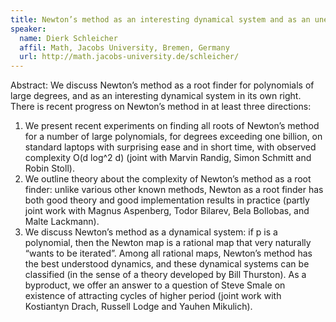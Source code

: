 ```yaml
---
title: Newton’s method as an interesting dynamical system and as an unexpectedly efficient root finder
speaker:
  name: Dierk Schleicher
  affil: Math, Jacobs University, Bremen, Germany
  url: http://math.jacobs-university.de/schleicher/
---
```


Abstract: We discuss Newton’s method as a root finder for polynomials of large degrees, and as an interesting dynamical system in its own right. There is recent progress on Newton’s method in at least three directions:

1. We present recent experiments on finding all roots of Newton’s method for a number of large polynomials, for degrees exceeding one billion, on standard laptops with surprising ease and in short time, with observed complexity O(d log^2 d) (joint with Marvin Randig, Simon Schmitt and Robin Stoll). 
2. We outline theory about the complexity of Newton’s method as a root finder: unlike various other known methods, Newton as a root finder has both good theory and good implementation results in practice (partly joint work with Magnus Aspenberg, Todor Bilarev, Bela Bollobas, and Malte Lackmann). 
3. We discuss Newton’s method as a dynamical system: if p is a polynomial, then the Newton map is a rational map that very naturally “wants to be iterated”. Among all rational maps, Newton’s method has the best understood dynamics, and these dynamical systems can be classified (in the sense of a theory developed by Bill Thurston). As a byproduct, we offer an answer to a question of Steve Smale on existence of attracting cycles of higher period (joint work with Kostiantyn Drach, Russell Lodge and Yauhen Mikulich).
